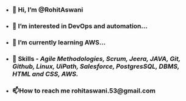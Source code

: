 - <h3>👋 Hi, I’m @RohitAswani</h3>
- <h3>👀 I’m interested in DevOps and automation...</h3>
- <h3>🌱 I’m currently learning AWS...</h3>
- <h3>💞️ Skills - <i>Agile Methodologies, Scrum, Jeera, JAVA, Git, Github, Linux, UiPath, Salesforce, PostgresSQL, DBMS, HTML and CSS, AWS.</h3></i>
- <h3>📫How to reach me rohitaswani.53@gmail.com</h3>

<!---
RohitAswani/RohitAswani is a ✨ special ✨ repository because its `README.md` (this file) appears on your GitHub profile.
You can click the Preview link to take a look at your changes.
--->
